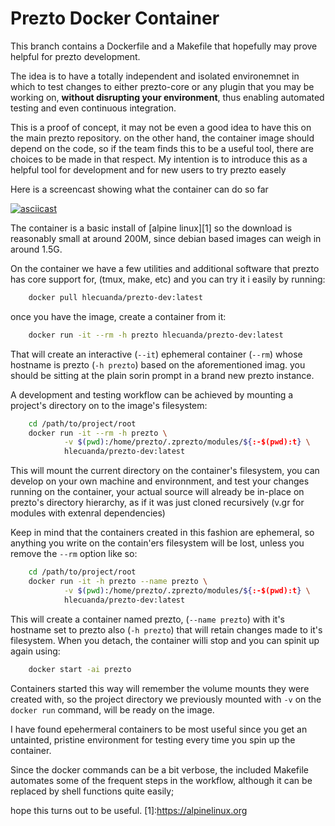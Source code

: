 # Prezto Docker Container

This branch contains a Dockerfile and a Makefile that hopefully may
prove helpful for prezto development.

The idea is to have a totally independent and isolated environemnet
in which to test changes to either prezto-core or any plugin that you
may be working on, **without disrupting your environment**, thus enabling
automated testing and even continuous integration.

This is a proof of concept, it may not be even a good idea to have
this on the main prezto repository. on the other hand, the container
image should depend on the code, so if the team finds this to be a
useful tool, there are choices to be made in that respect. My
intention is to introduce this as a helpful tool for development and
for new users to try prezto easely

Here is a screencast showing what the container can do so far

[![asciicast](https://asciinema.org/a/277054.svg)](https://asciinema.org/a/277054)

The container is a basic install of [alpine linux][1] so the download
is reasonably small at around 200M, since  debian based images can
weigh in around 1.5G.

On the container we have a few utilities and additional software that
prezto has core support for, (tmux, make, etc) and you can try it i
easily by running:

```bash
    docker pull hlecuanda/prezto-dev:latest
```

once you have the image, create a container from it:

```bash
    docker run -it --rm -h prezto hlecuanda/prezto-dev:latest
```

That will create an interactive (`--it`) ephemeral container (`--rm`)
whose hostname is prezto (`-h prezto`) based on the aforementioned
imag. you should be sitting at the plain sorin prompt in a brand new
prezto instance.

A development and testing workflow can be achieved by mounting a
project's directory on to the image's filesystem:

```bash
    cd /path/to/project/root
    docker run -it --rm -h prezto \
            -v $(pwd):/home/prezto/.zprezto/modules/${:-$(pwd):t} \
            hlecuanda/prezto-dev:latest
```

This will mount the current directory on the container's filesystem,
you can develop on your own machine and environnment, and test your
changes running on the container, your actual source will already be
in-place on prezto's directory hierarchy, as if it was just cloned
recursively (v.gr for modules with extenral dependencies)

Keep in mind that the containers created in this fashion are ephemeral,
so anything you write on the contain'ers filesystem will be lost,
unless you remove the `--rm` option like so:

```bash
    cd /path/to/project/root
    docker run -it -h prezto --name prezto \
            -v $(pwd):/home/prezto/.zprezto/modules/${:-$(pwd):t} \
            hlecuanda/prezto-dev:latest
```
This will create a container named prezto, (`--name prezto`) with it's
hostname set to prezto also (`-h prezto`) that will retain changes
made to it's filesystem. When you detach, the container willi stop and
you can spinit up again using:

```bash
    docker start -ai prezto
```

Containers started this way will remember the volume mounts they were
created with, so the project directory we previously mounted with
`-v` on the `docker run` command, will be ready on the image.

I have found epehermeral containers to be most useful since you get an
untainted, pristine environment for testing every time you spin up the
container.

Since the docker commands can be a bit verbose, the included Makefile
automates some of the frequent steps in the workflow, although it can
be replaced by shell functions  quite easily;

<script src="https://gist.github.com/hlecuanda/78a6a39877c9753230a11c2d8832f4b6.js"></script>

hope this turns out to be useful.
[1]:https://alpinelinux.org
